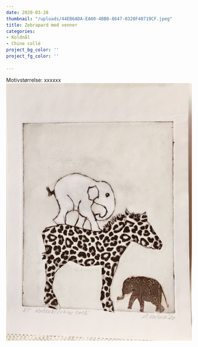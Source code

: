 ```yaml
---
date: 2020-03-28
thumbnail: "/uploads/44EB6ADA-EA00-4BB0-8647-0320F40719CF.jpeg"
title: Zebrapard med venner
categories:
- Koldnål
- Chine collé
project_bg_color: ''
project_fg_color: ''

---
```

Motivstørrelse: xxxxxx![](/uploads/8AF38AE9-7656-4E2C-B05F-0A4AF11B1C58.jpeg)